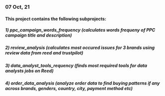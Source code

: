 ### 07 Oct, 21
#### This project contains the following subprojects:
##### 1) ppc_campaign_words_frequency (calculates words frequeny of PPC campaign title and description)
##### 2) review_analysis (calculates most occured issues for 3 brands using review data from reed and trustpilot)
##### 3) data_analyst_tools_requency (finds most required tools for data analysts jobs on Reed)
##### 4) order_data_analysis (analyze order data to find buying patterns if any across brands, genders, country, city, payment method etc)
